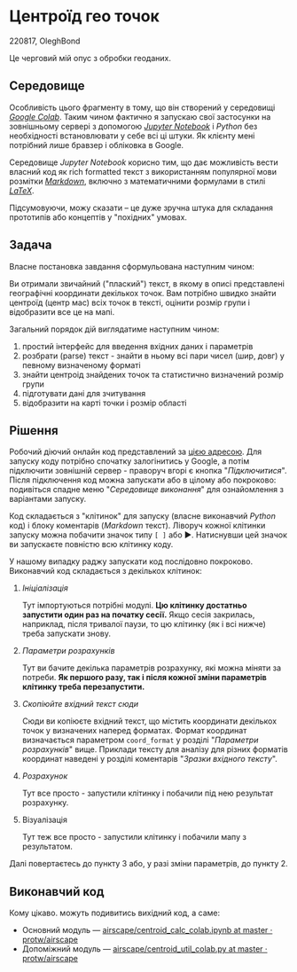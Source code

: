 # Центроїд гео точок

220817, OleghBond

Це черговий мій опус з обробки геоданих.

## Середовище

Особливість цього фрагменту в тому, що він створений у середовищі [*Google Colab*](https://colab.research.google.com/). Таким чином фактично я запускаю свої застосунки на зовнішньому сервері з допомогою [*Jupyter Notebook*](https://jupyter.org/) і *Python* без необхідності встановлювати у себе всі ці штуки. Як клієнту мені потрібний лише бравзер і обліковка в Google.

Середовище *Jupyter Notebook* корисно тим, що дає можливість вести власний код як rich formatted текст з використанням популярної мови розмітки [*Markdown*](https://gist.github.com/Jekins/2bf2d0638163f1294637), включно з математичними формулами в стилі [*LaTeX*](https://katex.org/docs/supported.html).

Підсумовуючи, можу сказати – це дуже зручна штука для складання прототипів або концептів у "похідних" умовах.

## Задача

Власне постановка завдання сформульована наступним чином:

Ви отримали звичайний ("плаский") текст, в якому в описі представлені географічні координати декількох точок. Вам потрібно швидко знайти центроїд (центр мас) всіх точок в тексті, оцінити розмір групи і відобразити все це на мапі.

Загальний порядок дій виглядатиме наступним чином:

1) простий інтерфейс для введення вхідних даних і параметрів
2) розбрати (parse) текст - знайти в ньому всі пари чисел (шир, довг) у певному визначеному форматі
3) знайти центроід знайдених точок та статистично визначений розмір групи
4) підготувати дані для зчитування
5) відобразити на карті точки і розмір області

## Рішення

Робочий діючий онлайн код представлений за [цією адресою](https://colab.research.google.com/drive/1yucRNSL4sPshdHIQgU1zwXfdbxYPwKRV). Для запуску коду потрібно спочатку залогінитись у Google, а потім підключити зовнішній сервер - праворуч вгорі є кнопка "*Підключитися*". Після підключення код можна запускати або в цілому або покроково: подивіться спадне меню "*Середовище виконання*" для ознайомлення з варіантами запуску.

Код складається з "клітинок" для запуску (власне виконавчий *Python* код) і блоку коментарів (*Markdown* текст). Ліворуч кожної клітинки запуску можна побачити значок типу `[ ]` або :arrow_forward:. Натиснувши цей значок ви запускаєте повністю всю клітинку коду.

У нашому випадку раджу запускати код послідовно покроково. Виконавчий код складається з декількох клітинок:

1. *Ініціалізація*

   Тут імпортуються потрібні модулі. **Цю клітинку достатньо запустити один раз на початку сесії.** Якщо сесія закрилась, наприклад, після тривалої паузи, то цю клітинку (як і всі нижче) треба запускати знову.

2. *Параметри розрахунків*

   Тут ви бачите декілька параметрів розрахунку, які можна міняти за потреби. **Як першого разу, так і після кожної зміни параметрів клітинку треба перезапустити.**

3. *Скопіюйте вхідний текст сюди*

   Сюди ви копіюєте вхідний текст, що містить координати декількох точок у визначених наперед форматах. Формат координат визначається параметром `coord_format` у розділі "*Параметри розрахунків*" вище. Приклади тексту для аналізу для різних форматів координат наведені у розділі коментарів "*Зразки вхідного тексту*". 

4. *Розрахунок*

   Тут все просто - запустили клітинку і побачили під нею результат розрахунку.

5. Візуалізація

   Тут теж все просто - запустили клітинку і побачили мапу з результатом.

Далі повертаєтесь до пункту 3 або, у разі зміни параметрів, до пункту 2.

## Виконавчий код

Кому цікаво. можуть подивитись вихідний код, а саме:

* Основний модуль — [airscape/centroid\_calc\_colab.ipynb at master · protw/airscape](https://github.com/protw/airscape/blob/master/stavok/gis/centroid_calc_colab.ipynb)
* Допоміжний модуль — [airscape/centroid\_util\_colab.py at master · protw/airscape](https://github.com/protw/airscape/blob/master/stavok/gis/centroid_util_colab.py)